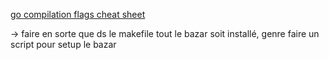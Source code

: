 
[go compilation flags cheat sheet](https://gist.github.com/asukakenji/f15ba7e588ac42795f421b48b8aede63)

-> faire en sorte que ds le makefile tout le bazar soit installé, genre faire un script pour setup le bazar


